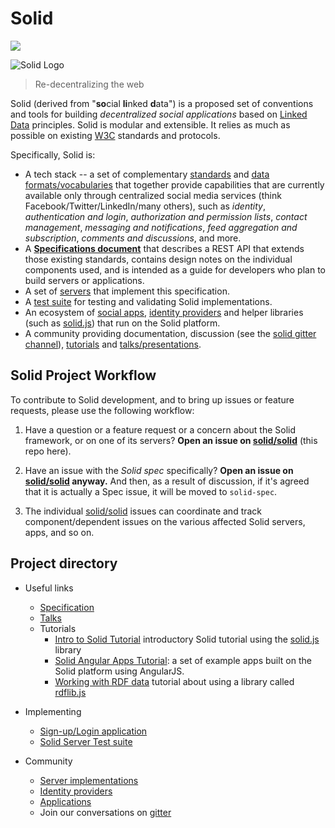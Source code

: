 # Solid

[![](https://img.shields.io/badge/project-Solid-7C4DFF.svg?style=flat-square)](https://github.com/solid/solid)

![Solid Logo](https://avatars3.githubusercontent.com/u/14262490?v=3&s=200)

> Re-decentralizing the web

Solid (derived from "**so**cial **li**nked **d**ata") is a proposed set of
conventions and tools for building *decentralized social applications* based on
[Linked Data](http://www.w3.org/DesignIssues/LinkedData.html) principles. Solid
is modular and extensible. It relies as much as possible on existing
[W3C](http://www.w3.org/) standards and protocols.

Specifically, Solid is:

* A tech stack -- a set of complementary
  [standards](https://github.com/solid/solid-spec#standards-used) and
  [data formats/vocabularies](https://github.com/solid/vocab) that together
  provide capabilities that are currently available only through centralized
  social media services (think Facebook/Twitter/LinkedIn/many others), such as
  *identity*, *authentication and login*, *authorization and permission lists*,
  *contact management*, *messaging and notifications*, *feed aggregation and
  subscription*, *comments and discussions*, and more.
* A **[Specifications document](https://github.com/solid/solid-spec)**
  that describes a REST API that extends those existing
  standards, contains design notes on the individual components used, and is
  intended as a guide for developers who plan to build servers or applications.
* A set of [servers](https://github.com/solid/solid-platform#servers) that
  implement this specification.
* A [test suite](https://github.com/solid/solid-tests) for testing and validating
  Solid implementations.
* An ecosystem of [social apps](https://github.com/solid/solid-apps),
  [identity providers](https://github.com/solid/solid-idp-list) and helper
  libraries (such as [solid.js](https://github.com/solid/solid.js)) that run on
  the Solid platform.
* A community providing documentation, discussion (see the
  [solid gitter channel](https://gitter.im/solid/chat)),
  [tutorials](https://github.com/solid/solid#tutorials) and
  [talks/presentations](https://github.com/solid/talks).

## Solid Project Workflow

To contribute to Solid development, and to bring up issues or feature requests,
please use the following workflow:

1. Have a question or a feature request or a concern about the Solid framework,
  or on one of its servers? **Open an issue on
  [solid/solid](https://github.com/solid)** (this repo here).

2. Have an issue with the *Solid spec* specifically? **Open an issue on
  [solid/solid](https://github.com/solid) anyway.** And then, as a result of
  discussion, if it's agreed that it is actually a Spec issue, it will be moved
  to `solid-spec`.

3. The individual [solid/solid](https://github.com/solid) issues can coordinate
  and track component/dependent issues on the various affected Solid servers,
  apps, and so on.

## Project directory

- Useful links
  - [Specification](https://github.com/solid/solid-spec)
  - [Talks](https://github.com/solid/talks)
  - Tutorials
    - [Intro to Solid Tutorial](https://github.com/solid/solid-tutorial-intro)
      introductory Solid tutorial using the
      [solid.js](https://github.com/solid/solid.js) library
    - [Solid Angular Apps Tutorial](https://github.com/solid/solid-tutorial-angular):
      a set of example apps built on the Solid platform using AngularJS.
    - [Working with RDF data](https://github.com/solid/solid-tutorial-rdflib.js) tutorial about using a library called [rdflib.js](https://github.com/linkeddata/rdflib.js)


- Implementing
  - [Sign-up/Login application](https://github.com/solid/solid-signup)
  - [Solid Server Test suite](https://github.com/solid/solid-tests)

- Community
  - [Server implementations](https://github.com/solid/solid-platform)
  - [Identity providers](https://github.com/solid/solid-idps)
  - [Applications](https://github.com/solid/solid-apps)
  - Join our conversations on [gitter](https://gitter.im/solid/solid)
